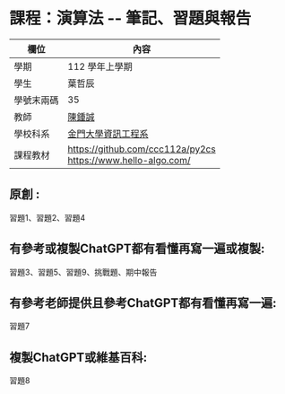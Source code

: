 # 課程：演算法 -- 筆記、習題與報告

欄位 | 內容
-----|--------
學期 | 112 學年上學期
學生 |  葉哲辰
學號末兩碼 | 35
教師 | [陳鍾誠](https://www.nqu.edu.tw/educsie/index.php?act=blog&code=list&ids=4)
學校科系 | [金門大學資訊工程系](https://www.nqu.edu.tw/educsie/index.php)
課程教材 | https://github.com/ccc112a/py2cs <br/> https://www.hello-algo.com/



## 原創 :

習題1、習題2、習題4

## 有參考或複製ChatGPT都有看懂再寫一遍或複製:

習題3、習題5、習題9、挑戰題、期中報告

## 有參考老師提供且參考ChatGPT都有看懂再寫一遍:

習題7

## 複製ChatGPT或維基百科:

習題8
